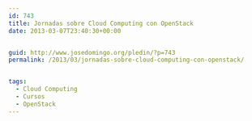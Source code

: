 ```yaml
---
id: 743
title: Jornadas sobre Cloud Computing con OpenStack
date: 2013-03-07T23:40:30+00:00


guid: http://www.josedomingo.org/pledin/?p=743
permalink: /2013/03/jornadas-sobre-cloud-computing-con-openstack/


tags:
  - Cloud Computing
  - Cursos
  - OpenStack
---
```

